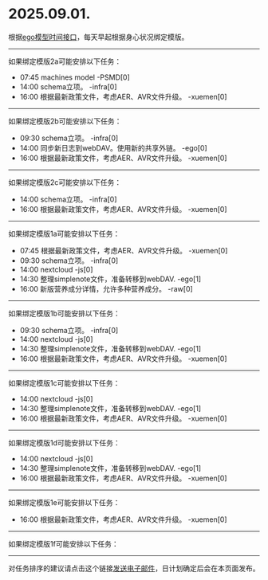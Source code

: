 # 2025.09.01.

根据[ego模型时间接口](https://gitee.com/hyg/blog/blob/master/timeflow.md)，每天早起根据身心状况绑定模版。

---
如果绑定模版2a可能安排以下任务：

- 07:45	machines model -PSMD[0]
- 14:00	schema立项。 -infra[0]
- 16:00	根据最新政策文件，考虑AER、AVR文件升级。 -xuemen[0]

---
如果绑定模版2b可能安排以下任务：

- 09:30	schema立项。 -infra[0]
- 14:00	同步新日志到webDAV。使用新的共享外链。 -ego[0]
- 16:00	根据最新政策文件，考虑AER、AVR文件升级。 -xuemen[0]

---
如果绑定模版2c可能安排以下任务：

- 14:00	schema立项。 -infra[0]
- 16:00	根据最新政策文件，考虑AER、AVR文件升级。 -xuemen[0]

---
如果绑定模版1a可能安排以下任务：

- 07:45	根据最新政策文件，考虑AER、AVR文件升级。 -xuemen[0]
- 09:30	schema立项。 -infra[0]
- 14:00	nextcloud -js[0]
- 14:30	整理simplenote文件，准备转移到webDAV. -ego[1]
- 16:00	新版营养成分详情，允许多种营养成分。 -raw[0]

---
如果绑定模版1b可能安排以下任务：

- 09:30	schema立项。 -infra[0]
- 14:00	nextcloud -js[0]
- 14:30	整理simplenote文件，准备转移到webDAV. -ego[1]
- 16:00	根据最新政策文件，考虑AER、AVR文件升级。 -xuemen[0]

---
如果绑定模版1c可能安排以下任务：

- 14:00	nextcloud -js[0]
- 14:30	整理simplenote文件，准备转移到webDAV. -ego[1]
- 16:00	根据最新政策文件，考虑AER、AVR文件升级。 -xuemen[0]

---
如果绑定模版1d可能安排以下任务：

- 14:00	nextcloud -js[0]
- 14:30	整理simplenote文件，准备转移到webDAV. -ego[1]
- 16:00	根据最新政策文件，考虑AER、AVR文件升级。 -xuemen[0]

---
如果绑定模版1e可能安排以下任务：

- 16:00	根据最新政策文件，考虑AER、AVR文件升级。 -xuemen[0]

---
如果绑定模版1f可能安排以下任务：


---
对任务排序的建议请点击这个链接<a href="mailto:huangyg@mars22.com?subject=关于2025.09.01.任务排序的建议&body=date: 2025.09.01.%0D%0Afile: ../../blog/release/time/d.20250901.md%0D%0A---请勿修改邮件主题及以上内容---%0D%0A">发送电子邮件</a>，日计划确定后会在本页面发布。